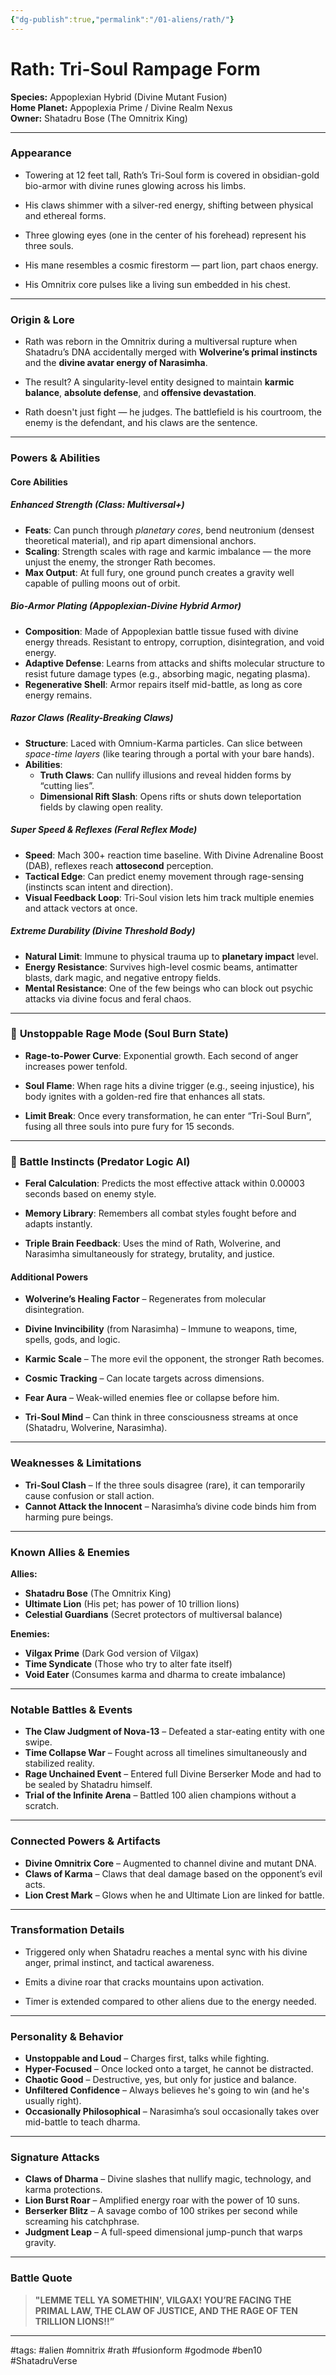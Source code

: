 ```yaml
---
{"dg-publish":true,"permalink":"/01-aliens/rath/"}
---
```


# **Rath: Tri-Soul Rampage Form**

**Species:** Appoplexian Hybrid (Divine Mutant Fusion)  
**Home Planet:** Appoplexia Prime / Divine Realm Nexus  
**Owner:** Shatadru Bose (The Omnitrix King)

---

### Appearance

- Towering at 12 feet tall, Rath’s Tri-Soul form is covered in obsidian-gold bio-armor with divine runes glowing across his limbs.
    
- His claws shimmer with a silver-red energy, shifting between physical and ethereal forms.
    
- Three glowing eyes (one in the center of his forehead) represent his three souls.
    
- His mane resembles a cosmic firestorm — part lion, part chaos energy.
    
- His Omnitrix core pulses like a living sun embedded in his chest.
    

---

### Origin & Lore

- Rath was reborn in the Omnitrix during a multiversal rupture when Shatadru’s DNA accidentally merged with **Wolverine’s primal instincts** and the **divine avatar energy of Narasimha**.
    
- The result? A singularity-level entity designed to maintain **karmic balance**, **absolute defense**, and **offensive devastation**.
    
- Rath doesn't just fight — he judges. The battlefield is his courtroom, the enemy is the defendant, and his claws are the sentence.
    

---

### Powers & Abilities

#### Core Abilities

##### **Enhanced Strength (Class: Multiversal+)**

- **Feats**: Can punch through _planetary cores_, bend neutronium (densest theoretical material), and rip apart dimensional anchors.
- **Scaling**: Strength scales with rage and karmic imbalance — the more unjust the enemy, the stronger Rath becomes.
- **Max Output**: At full fury, one ground punch creates a gravity well capable of pulling moons out of orbit.

##### **Bio-Armor Plating (Appoplexian-Divine Hybrid Armor)**

- **Composition**: Made of Appoplexian battle tissue fused with divine energy threads. Resistant to entropy, corruption, disintegration, and void energy.
- **Adaptive Defense**: Learns from attacks and shifts molecular structure to resist future damage types (e.g., absorbing magic, negating plasma).
- **Regenerative Shell**: Armor repairs itself mid-battle, as long as core energy remains.

##### **Razor Claws (Reality-Breaking Claws)**

- **Structure**: Laced with Omnium-Karma particles. Can slice between _space-time layers_ (like tearing through a portal with your bare hands).
- **Abilities**:
    - **Truth Claws**: Can nullify illusions and reveal hidden forms by “cutting lies”.
    - **Dimensional Rift Slash**: Opens rifts or shuts down teleportation fields by clawing open reality.

##### **Super Speed & Reflexes (Feral Reflex Mode)**

- **Speed**: Mach 300+ reaction time baseline. With Divine Adrenaline Boost (DAB), reflexes reach **attosecond** perception.
- **Tactical Edge**: Can predict enemy movement through rage-sensing (instincts scan intent and direction).
- **Visual Feedback Loop**: Tri-Soul vision lets him track multiple enemies and attack vectors at once.

##### **Extreme Durability (Divine Threshold Body)**

- **Natural Limit**: Immune to physical trauma up to **planetary impact** level.
- **Energy Resistance**: Survives high-level cosmic beams, antimatter blasts, dark magic, and negative entropy fields.
- **Mental Resistance**: One of the few beings who can block out psychic attacks via divine focus and feral chaos.

---

### 🐯 **Unstoppable Rage Mode (Soul Burn State)**

- **Rage-to-Power Curve**: Exponential growth. Each second of anger increases power tenfold.
    
- **Soul Flame**: When rage hits a divine trigger (e.g., seeing injustice), his body ignites with a golden-red fire that enhances all stats.
    
- **Limit Break**: Once every transformation, he can enter “Tri-Soul Burn”, fusing all three souls into pure fury for 15 seconds.
    

---

### 🎯 **Battle Instincts (Predator Logic AI)**

- **Feral Calculation**: Predicts the most effective attack within 0.00003 seconds based on enemy style.
    
- **Memory Library**: Remembers all combat styles fought before and adapts instantly.
    
- **Triple Brain Feedback**: Uses the mind of Rath, Wolverine, and Narasimha simultaneously for strategy, brutality, and justice.

#### Additional Powers

- **Wolverine’s Healing Factor** – Regenerates from molecular disintegration.
    
- **Divine Invincibility** (from Narasimha) – Immune to weapons, time, spells, gods, and logic.
    
- **Karmic Scale** – The more evil the opponent, the stronger Rath becomes.
    
- **Cosmic Tracking** – Can locate targets across dimensions.
    
- **Fear Aura** – Weak-willed enemies flee or collapse before him.
    
- **Tri-Soul Mind** – Can think in three consciousness streams at once (Shatadru, Wolverine, Narasimha).
    

---

### Weaknesses & Limitations

- **Tri-Soul Clash** – If the three souls disagree (rare), it can temporarily cause confusion or stall action.
- **Cannot Attack the Innocent** – Narasimha’s divine code binds him from harming pure beings.

---

### Known Allies & Enemies

**Allies:**

- **Shatadru Bose** (The Omnitrix King)
- **Ultimate Lion** (His pet; has power of 10 trillion lions)
- **Celestial Guardians** (Secret protectors of multiversal balance)

**Enemies:**

- **Vilgax Prime** (Dark God version of Vilgax)
- **Time Syndicate** (Those who try to alter fate itself)
- **Void Eater** (Consumes karma and dharma to create imbalance)

---

### Notable Battles & Events

- **The Claw Judgment of Nova-13** – Defeated a star-eating entity with one swipe.
- **Time Collapse War** – Fought across all timelines simultaneously and stabilized reality.
- **Rage Unchained Event** – Entered full Divine Berserker Mode and had to be sealed by Shatadru himself.
- **Trial of the Infinite Arena** – Battled 100 alien champions without a scratch.

---

### Connected Powers & Artifacts

- **Divine Omnitrix Core** – Augmented to channel divine and mutant DNA.
- **Claws of Karma** – Claws that deal damage based on the opponent’s evil acts.
- **Lion Crest Mark** – Glows when he and Ultimate Lion are linked for battle.

---

### Transformation Details

- Triggered only when Shatadru reaches a mental sync with his divine anger, primal instinct, and tactical awareness.
    
- Emits a divine roar that cracks mountains upon activation.
    
- Timer is extended compared to other aliens due to the energy needed.
    

---

### Personality & Behavior

- **Unstoppable and Loud** – Charges first, talks while fighting.
- **Hyper-Focused** – Once locked onto a target, he cannot be distracted.
- **Chaotic Good** – Destructive, yes, but only for justice and balance.
- **Unfiltered Confidence** – Always believes he's going to win (and he's usually right).
- **Occasionally Philosophical** – Narasimha’s soul occasionally takes over mid-battle to teach dharma.

---

### Signature Attacks

- **Claws of Dharma** – Divine slashes that nullify magic, technology, and karma protections.
- **Lion Burst Roar** – Amplified energy roar with the power of 10 suns.
- **Berserker Blitz** – A savage combo of 100 strikes per second while screaming his catchphrase.
- **Judgment Leap** – A full-speed dimensional jump-punch that warps gravity.

---

### Battle Quote

> **"LEMME TELL YA SOMETHIN', VILGAX! YOU’RE FACING THE PRIMAL LAW, THE CLAW OF JUSTICE, AND THE RAGE OF TEN TRILLION LIONS!!”**

---

#tags: #alien #omnitrix #rath #fusionform #godmode #ben10 #ShatadruVerse 